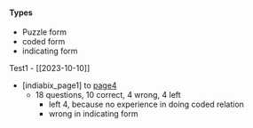 #### Types
- Puzzle form
- coded form
- indicating form

Test1 - [[2023-10-10]]
- [indiabix_page1] to [page4](https://www.indiabix.com/verbal-reasoning/blood-relation-test/006004)
	- 18 questions, 10 correct, 4 wrong, 4 left
		- left 4, because no experience in doing coded relation
		- wrong in indicating form